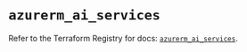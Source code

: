# `azurerm_ai_services`

Refer to the Terraform Registry for docs: [`azurerm_ai_services`](https://registry.terraform.io/providers/hashicorp/azurerm/3.116.0/docs/resources/ai_services).
